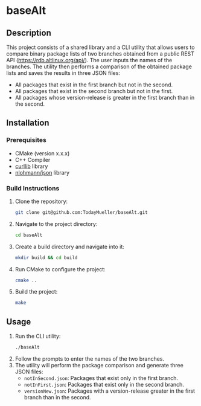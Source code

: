 # baseAlt

## Description
This project consists of a shared library and a CLI utility that allows users to compare binary package lists of two branches obtained from a public REST API (https://rdb.altlinux.org/api/). The user inputs the names of the branches. The utility then performs a comparison of the obtained package lists and saves the results in three JSON files:
- All packages that exist in the first branch but not in the second.
- All packages that exist in the second branch but not in the first.
- All packages whose version-release is greater in the first branch than in the second.

## Installation

### Prerequisites
- CMake (version x.x.x)
- C++ Compiler
- [curllib](https://github.com/curl/curl) library
- [nlohmann/json](https://github.com/nlohmann/json) library

### Build Instructions
1. Clone the repository:
   ```bash
   git clone git@github.com:TodayMueller/baseAlt.git
   ```
2. Navigate to the project directory:
   ```bash
   cd baseAlt
   ```
3. Create a build directory and navigate into it:
   ```bash
   mkdir build && cd build
   ```
4. Run CMake to configure the project:
   ```bash
   cmake ..
   ```
5. Build the project:
   ```bash
   make
   ```

## Usage
1. Run the CLI utility:
   ```bash
   ./baseAlt
   ```
2. Follow the prompts to enter the names of the two branches.
3. The utility will perform the package comparison and generate three JSON files:
   - `notInSecond.json`: Packages that exist only in the first branch.
   - `notInFirst.json`: Packages that exist only in the second branch.
   - `versionNew.json`: Packages with a version-release greater in the first branch than in the second.
